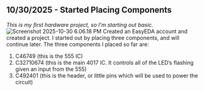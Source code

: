<!--
  ===================    !!READ THIS NOTICE!!   ====================
  DO NOT edit this file manually. Your changes WILL BE OVERWRITTEN!
  This journal is auto generated and updated by Hack Club Blueprint.
  To edit this file, please edit your journal entries on Blueprint.
  ==================================================================
-->

## 10/30/2025 - Started Placing Components  

*This is my first hardware project, so I'm starting out basic.*
![Screenshot 2025-10-30 6.06.18 PM](https://blueprint.hackclub.com/user-attachments/blobs/proxy/eyJfcmFpbHMiOnsiZGF0YSI6Njg0OCwicHVyIjoiYmxvYl9pZCJ9fQ==--9789885ad7a2370b407502b7df591b925d19f5f7/Screenshot%202025-10-30%206.06.18%20PM.png)
Created an EasyEDA account and created a project. I started out by placing three components, and will continue later.
The three components I placed so far are:
1. C46749 (this is the 555 IC)
2. C32710674 (this is the main 4017 IC. It controls all of the LED’s flashing given an input from the 555)
3. C492401 (this is the header, or little pins which will be used to power the circuit)  


